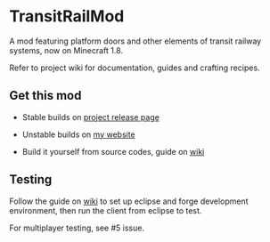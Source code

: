 TransitRailMod
==============

A mod featuring platform doors and other elements of transit railway systems, now on Minecraft 1.8.

Refer to project wiki for documentation, guides and crafting recipes.

Get this mod
------------

* Stable builds on [project release page](https://github.com/cthbleachbit/TransitRailMod/releases)

* Unstable builds on [my website](https://cth451.tk/transitrailmod-updates)

* Build it yourself from source codes, guide on [wiki](http://transitrailmod.cth451.tk/How-to-setup-environment)

Testing
-------

Follow the guide on [wiki](http://transitrailmod.cth451.tk/How-to-setup-environment) to set up eclipse and forge development environment, then run the client from eclipse to test.

For multiplayer testing, see #5 issue.

